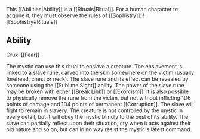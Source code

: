 This [[Abilities|Ability]] is a [[Rituals|Ritual]]. For a human character to acquire it, they must observe the rules of [[Sophistry]]:
![[Sophistry#Rituals]]
## Ability
Crux: [[Fear]]

The mystic can use this ritual to enslave a creature. The enslavement is linked to a slave rune, carved into the skin somewhere on the victim (usually forehead, chest or neck). The slave rune and its effect can be revealed by someone using the [[Sublime Sight]] ability. The power of the slave rune may be broken with either [[Break Link]] or [[Exorcism]]. It is also possible to physically remove the rune from the victim, but not without inflicting 1D6 points of damage and 1D4 points of permanent [[Corruption]]. The slave will fight to remain in slavery. The creature is not controlled by the mystic in every detail, but it will obey the mystic blindly to the best of its ability. The slave can partially reflect upon their situation, cry when it acts against their old nature and so on, but can in no way resist the mystic's latest command.